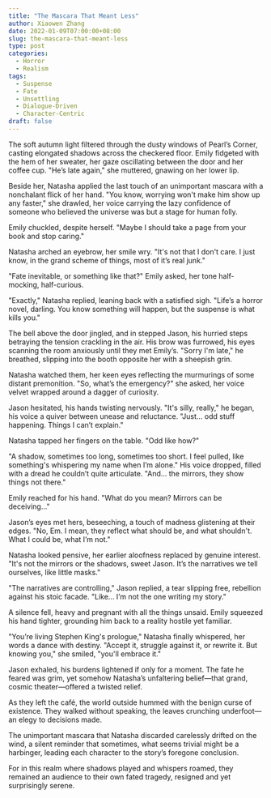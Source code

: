 ```yaml
---
title: "The Mascara That Meant Less"
author: Xiaowen Zhang
date: 2022-01-09T07:00:00+08:00
slug: the-mascara-that-meant-less
type: post
categories:
  - Horror
  - Realism
tags:
  - Suspense
  - Fate
  - Unsettling
  - Dialogue-Driven
  - Character-Centric
draft: false
---
```


The soft autumn light filtered through the dusty windows of Pearl’s Corner, casting elongated shadows across the checkered floor. Emily fidgeted with the hem of her sweater, her gaze oscillating between the door and her coffee cup. "He’s late again," she muttered, gnawing on her lower lip.

Beside her, Natasha applied the last touch of an unimportant mascara with a nonchalant flick of her hand. "You know, worrying won't make him show up any faster," she drawled, her voice carrying the lazy confidence of someone who believed the universe was but a stage for human folly.

Emily chuckled, despite herself. "Maybe I should take a page from your book and stop caring."

Natasha arched an eyebrow, her smile wry. "It's not that I don't care. I just know, in the grand scheme of things, most of it’s real junk."

"Fate inevitable, or something like that?" Emily asked, her tone half-mocking, half-curious.

"Exactly," Natasha replied, leaning back with a satisfied sigh. "Life’s a horror novel, darling. You know something will happen, but the suspense is what kills you."

The bell above the door jingled, and in stepped Jason, his hurried steps betraying the tension crackling in the air. His brow was furrowed, his eyes scanning the room anxiously until they met Emily’s. "Sorry I'm late," he breathed, slipping into the booth opposite her with a sheepish grin.

Natasha watched them, her keen eyes reflecting the murmurings of some distant premonition. "So, what’s the emergency?" she asked, her voice velvet wrapped around a dagger of curiosity.

Jason hesitated, his hands twisting nervously. "It's silly, really," he began, his voice a quiver between unease and reluctance. "Just... odd stuff happening. Things I can’t explain."

Natasha tapped her fingers on the table. "Odd like how?"

"A shadow, sometimes too long, sometimes too short. I feel pulled, like something's whispering my name when I’m alone." His voice dropped, filled with a dread he couldn’t quite articulate. "And... the mirrors, they show things not there."

Emily reached for his hand. "What do you mean? Mirrors can be deceiving..."

Jason’s eyes met hers, beseeching, a touch of madness glistening at their edges. "No, Em. I mean, they reflect what should be, and what shouldn't. What I could be, what I’m not."

Natasha looked pensive, her earlier aloofness replaced by genuine interest. "It's not the mirrors or the shadows, sweet Jason. It’s the narratives we tell ourselves, like little masks."

"The narratives are controlling," Jason replied, a tear slipping free, rebellion against his stoic facade. "Like... I’m not the one writing my story."

A silence fell, heavy and pregnant with all the things unsaid. Emily squeezed his hand tighter, grounding him back to a reality hostile yet familiar.

"You’re living Stephen King's prologue," Natasha finally whispered, her words a dance with destiny. "Accept it, struggle against it, or rewrite it. But knowing you," she smiled, "you'll embrace it."

Jason exhaled, his burdens lightened if only for a moment. The fate he feared was grim, yet somehow Natasha’s unfaltering belief—that grand, cosmic theater—offered a twisted relief.

As they left the café, the world outside hummed with the benign curse of existence. They walked without speaking, the leaves crunching underfoot—an elegy to decisions made.

The unimportant mascara that Natasha discarded carelessly drifted on the wind, a silent reminder that sometimes, what seems trivial might be a harbinger, leading each character to the story’s foregone conclusion.

For in this realm where shadows played and whispers roamed, they remained an audience to their own fated tragedy, resigned and yet surprisingly serene.